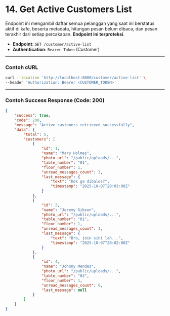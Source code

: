 # 14. Get Active Customers List

Endpoint ini mengambil daftar semua pelanggan yang saat ini berstatus aktif di kafe, beserta metadata, hitungan pesan belum dibaca, dan pesan terakhir dari setiap percakapan. **Endpoint ini terproteksi**.

- **Endpoint**: `GET /customer/active-list`
- **Authentication**: `Bearer Token` (Customer)

---

### Contoh cURL

```sh
curl --location 'http://localhost:8080/customer/active-list' \
--header 'Authorization: Bearer <CUSTOMER_TOKEN>'
```

---

### Contoh Success Response (Code: 200)

```json
{
    "success": true,
    "code": 200,
    "message": "Active customers retrieved successfully",
    "data": {
        "total": 5,
        "customers": [
            {
                "id": 1,
                "name": "Mary Holmes",
                "photo_url": "/public/uploads/...",
                "table_number": "01",
                "floor_number": 1,
                "unread_messages_count": 3,
                "last_message": {
                    "text": "Kok ga dibales?",
                    "timestamp": "2025-10-07T20:03:00Z"
                }
            },
            {
                "id": 2,
                "name": "Jeremy Gibson",
                "photo_url": "/public/uploads/...",
                "table_number": "01",
                "floor_number": 1,
                "unread_messages_count": 1,
                "last_message": {
                    "text": "Bro, join sini lah...",
                    "timestamp": "2025-10-07T20:02:00Z"
                }
            },
            {
                "id": 4,
                "name": "Johnny Mendez",
                "photo_url": "/public/uploads/...",
                "table_number": "03",
                "floor_number": 1,
                "unread_messages_count": 0,
                "last_message": null
            }
        ]
    }
}
```